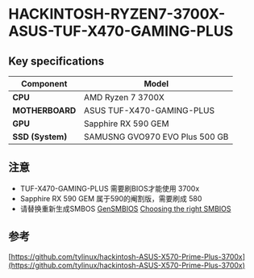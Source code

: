 # HACKINTOSH-RYZEN7-3700X-ASUS-TUF-X470-GAMING-PLUS

## Key specifications

| Component | Model |
| --------- | ----- |
| **CPU** | AMD Ryzen 7 3700X |
| **MOTHERBOARD** | ASUS TUF-X470-GAMING-PLUS |
| **GPU** | Sapphire RX 590 GEM |
| **SSD (System)** | SAMUSNG GVO970 EVO Plus 500 GB |

## 注意

* TUF-X470-GAMING-PLUS 需要刷BIOS才能使用 3700x
* Sapphire RX 590 GEM 属于590的阉割版，需要刷成 580
* 请替换重新生成SMBOS [GenSMBIOS](https://github.com/corpnewt/GenSMBIOS) [Choosing the right SMBIOS](https://dortania.github.io/OpenCore-Install-Guide/extras/smbios-support.html#how-to-decide)

## 参考

[https://github.com/tylinux/hackintosh-ASUS-X570-Prime-Plus-3700x](https://github.com/tylinux/hackintosh-ASUS-X570-Prime-Plus-3700x)